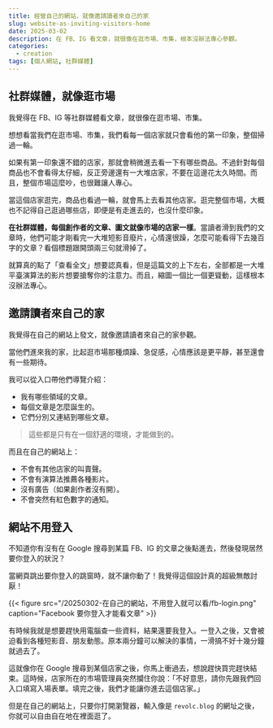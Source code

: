 ```yaml
---
title: 經營自己的網站，就像邀請讀者來自己的家
slug: website-as-inviting-visitors-home
date: 2025-03-02
description: 在 FB、IG 看文章，就很像在逛市場、市集，根本沒辦法專心參觀。
categories:
  - creation
tags: [個人網站, 社群媒體]
---
```


## 社群媒體，就像逛市場

我覺得在 FB、IG 等社群媒體看文章，就很像在逛市場、市集。

想想看當我們在逛市場、市集，我們看每一個店家就只會看他的第一印象，整個掃過一輪。

如果有第一印象還不錯的店家，那就會稍微進去看一下有哪些商品。不過針對每個商品也不會看得太仔細，反正旁邊還有一大堆店家，不要在這邊花太久時間。而且，整個市場這麼吵，也很難讓人專心。

當這個店家逛完，商品也看過一輪，就會馬上去看其他店家。逛完整個市場，大概也不記得自己逛過哪些店，即便是有走進去的，也沒什麼印象。

**在社群媒體，每個創作者的文章、圖文就像市場的店家一樣**。當讀者滑到我們的文章時，他們可能才剛看完一大堆短影音廢片，心情還很躁，怎麼可能看得下去幾百字的文章？看個標題跟開頭兩三句就滑掉了。

就算真的點了「查看全文」想要認真看，但是這篇文的上下左右，全部都是一大堆平臺演算法的影片想要搶奪你的注意力。而且，縮圖一個比一個更聳動，這樣根本沒辦法專心。

## 邀請讀者來自己的家

我覺得在自己的網站上發文，就像邀請讀者來自己的家參觀。

當他們進來我的家，比起逛市場那種煩躁、急促感，心情應該是更平靜，甚至還會有一些期待。

我可以從入口帶他們導覽介紹：

- 我有哪些領域的文章。
- 每個文章是怎麼誕生的。
- 它們分別又連結到哪些文章。

> 這些都是只有在一個舒適的環境，才能做到的。

而且在自己的網站上：

- 不會有其他店家的叫賣聲。
- 不會有演算法推薦各種影片。
- 沒有廣告（如果創作者沒有開）。
- 不會突然有紅色數字的通知。

## 網站不用登入

不知道你有沒有在 Google 搜尋到某篇 FB、IG 的文章之後點進去，然後發現居然要你登入的狀況？

當網頁跳出要你登入的跳窗時，就不讓你動了！我覺得這個設計真的超級無敵討厭！

{{< figure src="/20250302-在自己的網站，不用登入就可以看/fb-login.png" caption="Facebook 要你登入才能看文章" >}}

有時候我就是想要趕快用電腦查一些資料，結果還要我登入。一登入之後，又會被迫看到各種短影音、朋友動態。原本兩分鐘可以解決的事情，一滑搞不好十幾分鐘就過去了。

這就像你在 Google 搜尋到某個店家之後，你馬上衝過去，想說趕快買完趕快結束。這時候，店家所在的市場管理員突然攔住你說：「不好意思，請你先跟我們回入口填寫入場表單。填完之後，我們才能讓你進去這個店家。」

但是在自己的網站上，只要你打開瀏覽器，輸入像是 `revolc.blog` 的網址之後，你就可以自由自在地在裡面逛了。
